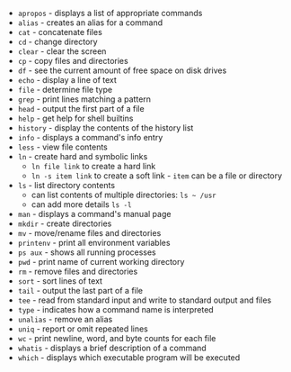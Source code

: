 * `apropos` - displays a list of appropriate commands
* `alias` - creates an alias for a command
* `cat` - concatenate files
* `cd` - change directory
* `clear` - clear the screen
* `cp` - copy files and directories
* `df` - see the current amount of free space on disk drives
* `echo` - display a line of text
* `file` - determine file type
* `grep` - print lines matching a pattern
* `head` - output the first part of a file
* `help` - get help for shell builtins
* `history` - display the contents of the history list
* `info` - displays a command's info entry
* `less` - view file contents
* `ln` - create hard and symbolic links
  * `ln file link` to create a hard link
  * `ln -s item link` to create a soft link - `item` can be a file or directory
* `ls` - list directory contents
  * can list contents of multiple directories: `ls ~ /usr`
  * can add more details `ls -l`
* `man` - displays a command's manual page
* `mkdir` - create directories
* `mv` - move/rename files and directories
* `printenv` - print all environment variables
* `ps aux` - shows all running processes
* `pwd` - print name of current working directory
* `rm` - remove files and directories
* `sort` - sort lines of text
* `tail` - output the last part of a file
* `tee` - read from standard input and write to standard output and files
* `type` - indicates how a command name is interpreted
* `unalias` - remove an alias
* `uniq` - report or omit repeated lines
* `wc` - print newline, word, and byte counts for each file
* `whatis` - displays a brief description of a command
* `which` - displays which executable program will be executed
